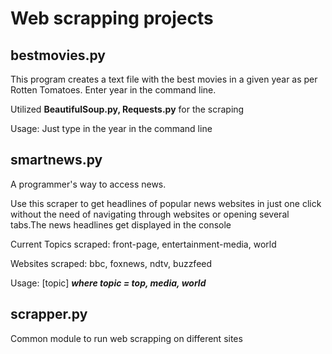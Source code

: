# Web scrapping projects

## bestmovies.py
This program creates a text file with the best movies in a given year as per Rotten Tomatoes. Enter year in the command line. 

Utilized __BeautifulSoup.py, Requests.py__ for the scraping

Usage: Just type in the year in the command line

## smartnews.py
A programmer's way to access news.


Use this scraper to get headlines of popular news websites in just one click without the need of navigating through websites
or opening several tabs.The news headlines get displayed in the console


Current Topics scraped: front-page, entertainment-media, world


Websites scraped: bbc, foxnews, ndtv, buzzfeed


Usage: [topic] ___where topic = top, media, world___

## scrapper.py

Common module to run web scrapping on different sites
